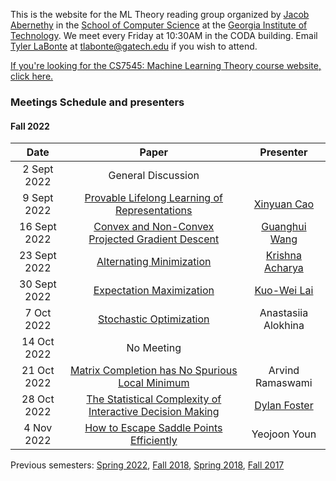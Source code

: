 This is the website for the ML Theory reading group organized by [Jacob Abernethy](https://www.cc.gatech.edu/~jabernethy9/) in the [School of Computer Science](https://www.scs.gatech.edu/) at the [Georgia Institute of Technology](http://www.gatech.edu/). We meet every Friday at 10:30AM in the CODA building. Email [Tyler LaBonte](https://tyler-labonte.com) at <tlabonte@gatech.edu> if you wish to attend.

[If you're looking for the CS7545: Machine Learning Theory course website, click here.](./CS7545)

### Meetings Schedule and presenters

#### Fall 2022

| Date          | Paper                                                                                         | Presenter                                       |
| :-----------: | :-------------------------------------------------------------------------------------------: | :---------------------------------------------: |
| 2 Sept 2022   | General Discussion                                                                            |                                                 |
| 9 Sept 2022   | [Provable Lifelong Learning of Representations](https://arxiv.org/abs/2110.14098)             | [Xinyuan Cao](https://youki-cao.github.io/)     |
| 16 Sept 2022  | [Convex and Non-Convex Projected Gradient Descent](https://arxiv.org/abs/1712.07897)          | [Guanghui Wang](https://tinyurl.com/523p38ju)   |
| 23 Sept 2022  | [Alternating Minimization](https://arxiv.org/abs/1712.07897)                                  | [Krishna Acharya](https://tinyurl.com/44wwzh64) |
| 30 Sept 2022  | [Expectation Maximization](https://arxiv.org/abs/1712.07897)                                  | [Kuo-Wei Lai](https://tinyurl.com/25ud7stp)     |
| 7 Oct 2022    | [Stochastic Optimization](https://arxiv.org/abs/1712.07897)                                   | Anastasiia Alokhina                             |
| 14 Oct 2022   | No Meeting                                                                                    |                                                 |
| 21 Oct 2022   | [Matrix Completion has No Spurious Local Minimum](https://arxiv.org/abs/1605.07272)           | Arvind Ramaswami                                |
| 28 Oct 2022   | [The Statistical Complexity of Interactive Decision Making](https://arxiv.org/abs/2112.13487) | [Dylan Foster](https://dylanfoster.net)         |
| 4 Nov 2022    | [How to Escape Saddle Points Efficiently](https://arxiv.org/abs/1703.00887)                   | Yeojoon Youn






Previous semesters: [Spring 2022](spring22), [Fall 2018](fall18), [Spring 2018](spring18), [Fall 2017](fall17)
